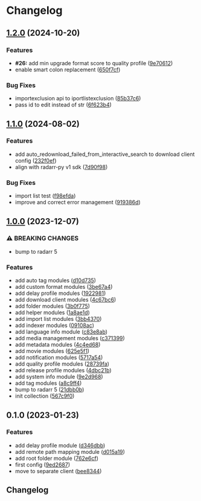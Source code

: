 # Changelog

## [1.2.0](https://github.com/devopsarr/ansible-collection-radarr/compare/v1.1.0...v1.2.0) (2024-10-20)


### Features

* **#26:** add min upgrade format score to quality profile ([9e70612](https://github.com/devopsarr/ansible-collection-radarr/commit/9e70612fd7069f7d35279ce741d7eb6555171e29))
* enable smart colon replacement ([650f7cf](https://github.com/devopsarr/ansible-collection-radarr/commit/650f7cf12916c74ddf1713f9b78e7ab322731f83))


### Bug Fixes

* importexclusion api to iportlistexclusion ([85b37c6](https://github.com/devopsarr/ansible-collection-radarr/commit/85b37c6fb14f7fa76880db9cfe1dd3f52238f3bb))
* pass id to edit instead of str ([6f623b4](https://github.com/devopsarr/ansible-collection-radarr/commit/6f623b48f52c1884ee9075a5fddaba44cbbf2937))

## [1.1.0](https://github.com/devopsarr/ansible-collection-radarr/compare/v1.0.0...v1.1.0) (2024-08-02)


### Features

* add auto_redownload_failed_from_interactive_search to download client config ([232f0ef](https://github.com/devopsarr/ansible-collection-radarr/commit/232f0efcf17a4a82afc1b349f83ef1f26f7bde5b))
* align with radarr-py v1 sdk ([7d90f98](https://github.com/devopsarr/ansible-collection-radarr/commit/7d90f98885a8713b93633c03c4e01b1c6730a3d9))


### Bug Fixes

* import list test ([f98efda](https://github.com/devopsarr/ansible-collection-radarr/commit/f98efdaa16cb1f7ada868a8530007af05605bfb0))
* improve and correct error management ([919386d](https://github.com/devopsarr/ansible-collection-radarr/commit/919386dd962a3c1dbf3dad5647822faf0b4cb4cb))

## [1.0.0](https://github.com/devopsarr/ansible-collection-radarr/compare/v0.1.0...v1.0.0) (2023-12-07)


### ⚠ BREAKING CHANGES

* bump to radarr 5

### Features

* add auto tag modules ([d10d735](https://github.com/devopsarr/ansible-collection-radarr/commit/d10d735110239b56e819b1376324b2a624031bea))
* add custom format modules ([3be67a4](https://github.com/devopsarr/ansible-collection-radarr/commit/3be67a45e4a9a3030013b9c5dab9303ed3bab660))
* add delay profile modules ([1922981](https://github.com/devopsarr/ansible-collection-radarr/commit/1922981d2a141a3e4a28c2c80b2b3aace1dab245))
* add download client modules ([4c67bc6](https://github.com/devopsarr/ansible-collection-radarr/commit/4c67bc6c8d68129277bf6c29419156835eb8a43c))
* add folder modules ([3b0f775](https://github.com/devopsarr/ansible-collection-radarr/commit/3b0f775e208e5daa52be653ffd3f055b6ecf0a48))
* add helper modules ([1a8ae1d](https://github.com/devopsarr/ansible-collection-radarr/commit/1a8ae1dca59dda8bad9d209733ddba4abb0f601e))
* add import list modules ([3bb4370](https://github.com/devopsarr/ansible-collection-radarr/commit/3bb43701185f3c6df776f0553fa555eaa9695635))
* add indexer modules ([09108ac](https://github.com/devopsarr/ansible-collection-radarr/commit/09108ac61ec1b214b7d3659af13f011ad5fea11c))
* add language info module ([c83e8ab](https://github.com/devopsarr/ansible-collection-radarr/commit/c83e8ab2606f18d171b2fe6226227aba5af8ae0f))
* add media management modules ([c371399](https://github.com/devopsarr/ansible-collection-radarr/commit/c37139939d02784dabb9f03c3b22b40f7091b182))
* add metadata modules ([4c4ed68](https://github.com/devopsarr/ansible-collection-radarr/commit/4c4ed688463af990d74abecf2be4905436424269))
* add movie modules ([625e5f1](https://github.com/devopsarr/ansible-collection-radarr/commit/625e5f13afd2ff6bfb99313d1bb36d924f31be1e))
* add notification modules ([5717a54](https://github.com/devopsarr/ansible-collection-radarr/commit/5717a54c163646ff7c1863dc9450173d815e21bb))
* add quality profile modules ([28739fa](https://github.com/devopsarr/ansible-collection-radarr/commit/28739fa831a0b0eb41f0f942bbe4cb73cab405d7))
* add release profile modules ([4dbc21b](https://github.com/devopsarr/ansible-collection-radarr/commit/4dbc21b5695ed2f70d686c0146791918d768d29b))
* add system info module ([9e2d968](https://github.com/devopsarr/ansible-collection-radarr/commit/9e2d9687f41018f1b603981deee64c24367d5336))
* add tag modules ([a8c9ff4](https://github.com/devopsarr/ansible-collection-radarr/commit/a8c9ff489e1621be1ff53b25a82df44f5205457b))
* bump to radarr 5 ([21dbb0b](https://github.com/devopsarr/ansible-collection-radarr/commit/21dbb0b6320c32e2253fcaa81a768bcfc1514dce))
* init collection ([567c9f0](https://github.com/devopsarr/ansible-collection-radarr/commit/567c9f01cb1075b82a7024b512ff1b29adaf1c9e))

## 0.1.0 (2023-01-23)


### Features

* add delay profile module ([d346dbb](https://github.com/devopsarr/ansible-collection-radarr/commit/d346dbbc6ccaf237384bcc2470433325af274321))
* add remote path mapping module ([d015a19](https://github.com/devopsarr/ansible-collection-radarr/commit/d015a1931e501118d24e0d08c2e6c3d7bd6c1c30))
* add root folder module ([762e6cf](https://github.com/devopsarr/ansible-collection-radarr/commit/762e6cf0152b2c62ece29299e066c810f2ad6755))
* first config ([9ed2687](https://github.com/devopsarr/ansible-collection-radarr/commit/9ed2687c54dd3e535bd8e76e90d0daaad8545af1))
* move to separate client ([bee8344](https://github.com/devopsarr/ansible-collection-radarr/commit/bee834427dbbf6c7886a0e6a3f34129e95c9092a))

## Changelog
